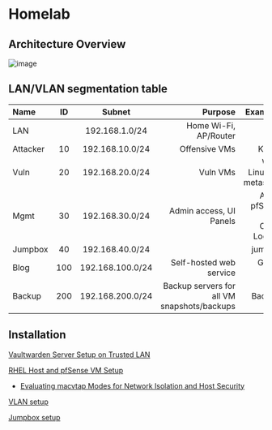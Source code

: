 # Homelab

## Architecture Overview
![image](https://github.com/user-attachments/assets/05f2538a-a220-495a-b0a7-f8c8ab60e6c4)



## LAN/VLAN segmentation table
| Name     | ID    | Subnet       | Purpose    | Example VMs |
|:---------|:-----:|:------------:|-----------:|------------:|
| LAN      |    | 192.168.1.0/24  | Home Wi-Fi, AP/Router |  |
| Attacker | 10    | 192.168.10.0/24  | Offensive VMs | Kali, parrot |
| Vuln     | 20    | 192.168.20.0/24  | Vuln VMs | Windows, Linux, DVWA, metasploitable |
| Mgmt     | 30    | 192.168.30.0/24  | Admin access, UI Panels | Admin PC, pfSense Gui, Omada Controller, Logging VM |
| Jumpbox  | 40    | 192.168.40.0/24  | | jumpbox VM|
| Blog     | 100   | 192.168.100.0/24  | Self-hosted web service | Ghost Blog VM |
| Backup   | 200   | 192.168.200.0/24  |	Backup servers for all VM snapshots/backups | Backup VMs |


## Installation

[Vaultwarden Server Setup on Trusted LAN](./readme/trusted_vaultwarden_setup.md)

[RHEL Host and pfSense VM Setup](./readme/rhel_and_pfsense_setup.md)

  -   [Evaluating macvtap Modes for Network Isolation and Host Security](./readme/macvtap_host_eval.md)

[VLAN setup](https://github.com/hiCozyty/homelab/blob/main/readme/vlan_setup.md)

[Jumpbox setup](./readme/jumpbox_setup.md)
